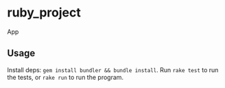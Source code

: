 # ruby_project
App

## Usage
Install deps: `gem install bundler && bundle install`.  Run `rake test` to run the tests, or `rake run` to run the program.
